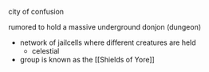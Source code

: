 city of confusion

rumored to hold a massive underground donjon (dungeon)
- network of jailcells where different creatures are held
	- celestial
- group is known as the [[Shields of Yore]]